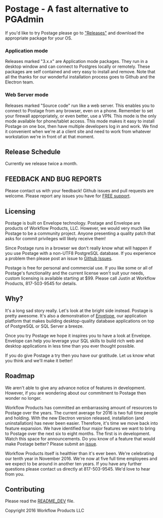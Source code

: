 # Postage - A fast alternative to PGAdmin

If you'd like to try Postage please go to ["Releases"](https://github.com/workflowproducts/postage/releases) and download the appropriate package for your OS. 

### Application mode
Releases marked "3.x.x" are Application mode packages. They run in a desktop window and can connect to Postgres locally or remotely. These packages are self contained and very easy to install and remove. Note that all the thanks for our wonderful installation process goes to Github and the Electron team.

### Web Server mode
Releases marked "Source code" run like a web server. This enables you to connect to Postage from any browser, even on a phone. Remember to set your firewall appropriately, or even better, use a VPN. This mode is the only mode available for phone/tablet access. This mode makes it easy to install Postage on one box, then have multiple developers log in and work. We find it convenient when we're at a client site and need to work from whatever workstation we're in front of at that moment.

## Release Schedule

Currently we release twice a month. 

## FEEDBACK AND BUG REPORTS

Please contact us with your feedback! Github issues and pull requests are welcome. Please report any issues you have for [FREE support](https://github.com/workflowproducts/postage/issues).

## Licensing

Postage is built on Envelope technology. Postage and Envelope are products of Workflow Products, LLC. However, we would very much like Postage to be a community project. Anyone presenting a quality patch that asks for commit privileges will likely receive them! 

Since Postage runs in a browser we don't really know what will happen if you use Postage with a non-UTF8 PostgreSQL database. If you experience a problem then please post an issue to [Github Issues](https://github.com/workflowproducts/postage/issues).

Postage is free for personal and commercial use. If you like some or all of Postage's functionality and the current license won't suit your needs, custom licensing is available starting at $99. Please call Justin at Workflow Products, 817-503-9545 for details.

## Why?

It's a long sad story really. Let's look at the bright side instead. Postage is pretty awesome. It's also a demonstration of [Envelope](https://github.com/workflowproducts/envelope), our application platform that makes building desktop-quality database applications on top of PostgreSQL or SQL Server a breeze.

Once you try Postage we hope it inspires you to have a look at Envelope. Envelope can help you leverage your SQL skills to build rich web and desktop applications in less time than you ever thought possible. 

If you do give Postage a try then you have our gratitude. Let us know what you think and we'll make it better!

## Roadmap

We aren't able to give any advance notice of features in development. However, if you are wondering about our commitment to Postage then wonder no longer. 

Workflow Products has committed an embarrassing amount of resources to Postage over the years. The current average for 2016 is two full time people and holding. With the new Electron version released, installation (and uninstallation) has never been easier. Therefore, it's time we move back into feature expansion. We have identified four major features we want to bring to Postage over the next six to eight months. The first is in development. Watch this space for announcements. Do you know of a feature that would make Postage better? Please submit an [issue](https://github.com/workflowproducts/postage/issues).

Workflow Products itself is healthier than it's ever been. We're celebrating our tenth year in November 2016. We're now at five full time employees and we expect to be around in another ten years. If you have any further questions please contact us directly at 817-503-9545. We'd love to hear from you.

## Contributing

Please read the [README_DEV](https://github.com/workflowproducts/postage/blob/master/README_DEV.md) file.


Copyright 2016 Workflow Products LLC
